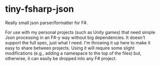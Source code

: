 tiny-fsharp-json
================

Really small json parser/formatter for F#.

For use with my personal projects (such as Unity games) that need simple Json processing in an F#-y way without big dependencies. It doesn't support the full spec, just what I need. I'm throwing it up here to make it easy to share between projects. Using it will require some slight modifications (e.g., adding a namespace to the top of the files) but, otherwise, it can easily be dropped into any F# project.
